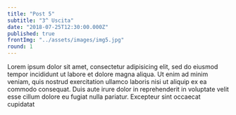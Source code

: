 ```yaml
---
title: "Post 5"
subtitle: "3^ Uscita"
date: "2018-07-25T12:30:00.000Z"
published: true
frontImg: "../assets/images/img5.jpg"
round: 1
---
```


Lorem ipsum dolor sit amet, consectetur adipisicing elit, sed do eiusmod tempor incididunt ut labore et dolore magna aliqua. Ut enim ad minim veniam, quis nostrud exercitation ullamco laboris nisi ut aliquip ex ea commodo consequat. Duis aute irure dolor in reprehenderit in voluptate velit esse cillum dolore eu fugiat nulla pariatur. Excepteur sint occaecat cupidatat